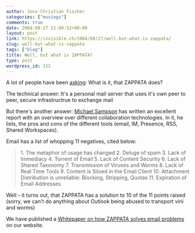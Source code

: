```yaml
---
author: Jens-Christian Fischer
categories: ["musings"]
comments: true
date: 2004-08-27 11:09:52+00:00
layout: post
link: https://invisible.ch/2004/08/27/well-but-what-is-zappata/
slug: well-but-what-is-zappata
tags: ["blog"]
title: Well, but what is ZAPPATA?
type: post
wordpress_id: 312
---
```


A lot of people have been [asking](https://vowe.net/archives/004870.html#007159): What is it, that ZAPPATA does?

The technical answer: It's a personal mail server that uses it's own peer to peer, secure infrastructrue to exchange mail

But there's another answer: [Michael Sampson](https://sharedspaces.typepad.com/blog/2004/08/collaboration_s.html) has written an excellent report with an overview over different collaboration technologies. In it, he lists, the pros and cons of the different tools (email, IM, Presence, RSS, Shared Workspaces).

Email has a list of whopping 11 negatives, cited below:


<blockquote>
1. The metaphor of usage has changed
2. Deluge of spam
3. Lack of Immediacy
4. Torrent of Email
5. Lack of Content Security
6. Lack of Shared Taxonomy
7. Transmission of Viruses and Worms
8. Lack of Real Time Tools
9. Content is Siloed in the Email Client
10. Attachment Distribution is unreliable: Blocking, Stripping, Quotas
11. Expiration of Email Addresses
</blockquote>



Well - it turns out, that ZAPPATA  has a solution to 10 of the 11 points raised (sorry, we can't do anything about Outlook being abused to transport virii and worms)

We have published a [Whitepaper on how ZAPPATA solves email problems](https://www.zappatanetworks.com/news/7) on our website.
